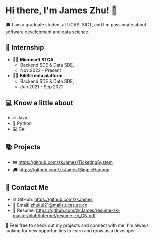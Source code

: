 # Hi there, I'm James Zhu! 👋

🎓 I am a graduate student at UCAS, SICT, and I'm passionate about software development and data science.

## 🚀 Internship
- 👨‍💻 **Microsoft STCA**
	- Backend SDE & Data SDE,
	- Nov 2022 - Present
- 👨‍💻  **BiliBili data platform**
	- Backend SDE & Data SDE,
	- Jun 2021 - Sep 2021

## 💻 Know a little about
- 🔥 Java
- 🐍 Python
- 💻 C#

## 📚 Projects
- 🎟️ https://github.com/zkJames/TicketingSystem
- 🎓 https://github.com/zkJames/SimpleHadoop

## 📧 Contact Me
- 🌐 GitHub: https://github.com/zkJames
- 📮 Email: zhukui21@mails.ucas.ac.cn
- 📕 Resume: https://github.com/zkJames/resume-zk-master/blob/Internet/resume-zh_CN.pdf

👀 Feel free to check out my projects and connect with me! I'm always looking for new opportunities to learn and grow as a developer.
